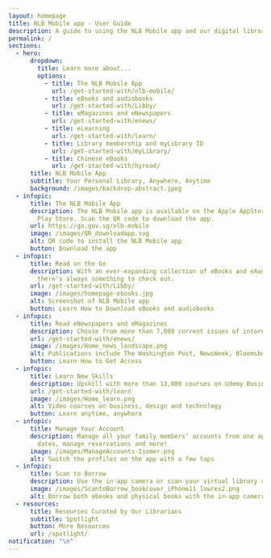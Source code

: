 ```yaml
---
layout: homepage
title: NLB Mobile app - User Guide
description: A guide to using the NLB Mobile app and our digital library
permalink: /
sections:
  - hero:
      dropdown:
        title: Learn more about...
        options:
          - title: The NLB Mobile App
            url: /get-started-with/nlb-mobile/
          - title: eBooks and audiobooks
            url: /get-started-with/Libby/
          - title: eMagazines and eNewspapers
            url: /get-started-with/enews/
          - title: eLearning
            url: /get-started-with/learn/
          - title: Library membership and myLibrary ID
            url: /get-started-with/myLibrary/
          - title: Chinese eBooks
            url: /get-started-with/hyread/
      title: NLB Mobile App
      subtitle: Your Personal Library, Anywhere, Anytime
      background: /images/backdrop-abstract.jpeg
  - infopic:
      title: The NLB Mobile App
      description: The NLB Mobile app is available on the Apple AppStore and Google
        Play Store. Scan the QR code to download the app.
      url: https://go.gov.sg/nlb-mobile
      image: /images/QR_downloadapp.svg
      alt: QR code to install the NLB Mobile app
      button: Download the app
  - infopic:
      title: Read on the Go
      description: With an ever-expanding collection of eBooks and eAudiobooks,
        there’s always something to check out.
      url: /get-started-with/Libby/
      image: /images/homepage-ebooks.jpg
      alt: Screenshot of NLB Mobile app
      button: Learn How to Download eBooks and audiobooks
  - infopic:
      title: Read eNewspapers and eMagazines
      description: Choose from more than 7,000 current issues of international publications.
      url: /get-started-with/enews/
      image: /images/Home_news_landscape.png
      alt: Publications include The Washington Post, NewsWeek, Bloomsberg Businessweek
      button: Learn How to Get Access
  - infopic:
      title: Learn New Skills
      description: Upskill with more than 13,000 courses on Udemy Business for Library.
      url: /get-started-with/learn
      image: /images/Home_learn.png
      alt: Video courses on business, design and technology
      button: Learn anytime, anywhere
  - infopic:
      title: Manage Your Account
      description: Manage all your family members’ accounts from one app. Check due
        dates, manage reservations and more!
      image: /images/ManageAccounts-Isomer.png
      alt: Switch the profiles on the app with a few taps
  - infopic:
      title: Scan to Borrow
      description: Use the in-app camera or scan your virtual library card to borrow books.
      image: /images/ScantoBorrow_bookcover_iPhone11_lowres2.png
      alt: Borrow both ebooks and physical books with the in-app camera
  - resources:
      title: Resources Curated by Our Librarians
      subtitle: Spotlight
      button: More Resources
      url: /spotlight/
notification: "\n"
---
```

